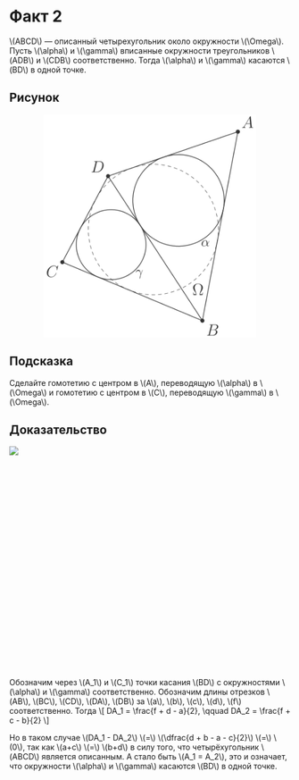 # Факт 2

\\(ABCD\\) — описанный четырехугольник около окружности \\(\Omega\\).
Пусть \\(\alpha\\) и \\(\gamma\\) вписанные окружности треугольников
\\(ADB\\) и \\(CDB\\) соответственно. Тогда \\(\alpha\\) и \\(\gamma\\)
касаются \\(BD\\) в одной точке.


## Рисунок

<img class="figure" src="../img/facts/fact2/problem/fact2_light.svg" style="display: block;margin-left: auto;margin-right: auto;" height="400">

## Подсказка

Сделайте гомотетию с центром в \\(A\\), переводящую \\(\alpha\\) в
\\(\Omega\\) и гомотетию с центром в \\(C\\), переводящую \\(\gamma\\) в
\\(\Omega\\).


## Доказательство
<img class="figure" src="../img/facts/fact2/solution/fact2_sol_light.svg" style="display: block;margin-left: auto;margin-right: auto;" height="400">


Обозначим через \\(A\_1\\) и \\(C\_1\\) точки касания \\(BD\\) с
окружностями \\(\alpha\\) и \\(\gamma\\) соответственно. Обозначим длины 
отрезков \\(AB\\), \\(BC\\), \\(CD\\), \\(DA\\), \\(DB\\) за \\(a\\), 
\\(b\\), \\(c\\), \\(d\\), \\(f\\) соответственно. Тогда 
\\[
DA\_1 = \frac{f + d - a}{2}, \\qquad
DA\_2 = \frac{f + c - b}{2}
\\]

Но в таком случае \\(DA\_1 - DA\_2\\) \\(=\\) \\(\dfrac{d + b - a - c}{2}\\)
\\(=\\) \\(0\\), так как \\(a+c\\) \\(=\\) \\(b+d\\) в силу того, что 
четырёхугольник \\(ABCD\\) является описанным. А стало быть \\(A\_1 = 
A\_2\\), это и означает, что окружности \\(\alpha\\) и \\(\gamma\\) касаются
\\(BD\\) в одной точке.
